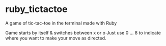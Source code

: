 # ruby_tictactoe
A game of tic-tac-toe in the terminal made with Ruby

Game starts by itself & switches between x or o
Just use 0 ... 8 to indicate where you want to make your move as directed.
